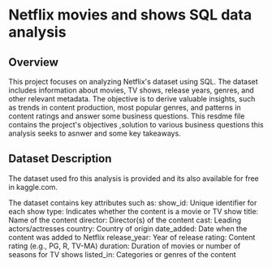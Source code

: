 # Netflix movies and shows SQL data analysis 
## Overview
This project focuses on analyzing Netflix's dataset using SQL. The dataset includes information about movies, TV shows, release years, genres, and other relevant metadata. The objective is to derive valuable insights, such as trends in content production, most popular genres, and patterns in content ratings and answer some business questions. This resdme file contains the project's objectives ,solution to various business questions this analysis seeks to asnwer and some key takeaways.

## Dataset Description
The dataset used fro this analysis is provided and its also available for free in kaggle.com.

The dataset contains key attributes such as:
show_id: Unique identifier for each show
type: Indicates whether the content is a movie or TV show
title: Name of the content
director: Director(s) of the content
cast: Leading actors/actresses
country: Country of origin
date_added: Date when the content was added to Netflix
release_year: Year of release
rating: Content rating (e.g., PG, R, TV-MA)
duration: Duration of movies or number of seasons for TV shows
listed_in: Categories or genres of the content
